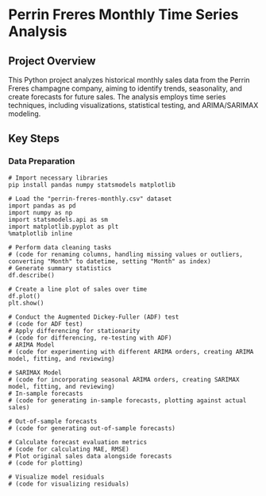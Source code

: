 # Perrin Freres Monthly Time Series Analysis

## Project Overview

This Python project analyzes historical monthly sales data from the Perrin Freres champagne company, aiming to identify trends, seasonality, and create forecasts for future sales. The analysis employs time series techniques, including visualizations, statistical testing, and ARIMA/SARIMAX modeling.

## Key Steps

### Data Preparation

```
# Import necessary libraries
pip install pandas numpy statsmodels matplotlib

# Load the "perrin-freres-monthly.csv" dataset
import pandas as pd
import numpy as np
import statsmodels.api as sm
import matplotlib.pyplot as plt
%matplotlib inline

# Perform data cleaning tasks
# (code for renaming columns, handling missing values or outliers, converting "Month" to datetime, setting "Month" as index)
# Generate summary statistics
df.describe()

# Create a line plot of sales over time
df.plot()
plt.show()

# Conduct the Augmented Dickey-Fuller (ADF) test
# (code for ADF test)
# Apply differencing for stationarity
# (code for differencing, re-testing with ADF)
# ARIMA Model
# (code for experimenting with different ARIMA orders, creating ARIMA model, fitting, and reviewing)

# SARIMAX Model
# (code for incorporating seasonal ARIMA orders, creating SARIMAX model, fitting, and reviewing)
# In-sample forecasts
# (code for generating in-sample forecasts, plotting against actual sales)

# Out-of-sample forecasts
# (code for generating out-of-sample forecasts)

# Calculate forecast evaluation metrics
# (code for calculating MAE, RMSE)
# Plot original sales data alongside forecasts
# (code for plotting)

# Visualize model residuals
# (code for visualizing residuals)
